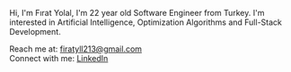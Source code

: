 Hi, I'm Fırat Yolal,
I'm 22 year old Software Engineer from Turkey. I'm interested in Artificial Intelligence, Optimization Algorithms and Full-Stack Development.

Reach me at: [firatyll213@gmail.com](mailto:firatyll213@gmail.com)  
Connect with me: [LinkedIn](https://www.linkedin.com/in/firatyolal/) 
